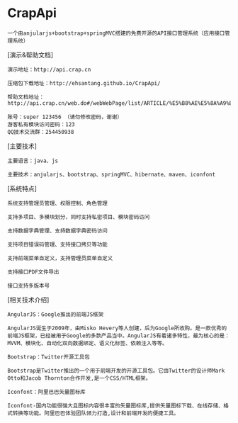 # CrapApi
    一个由anjularjs+bootstrap+springMVC搭建的免费开源的API接口管理系统（应用接口管理系统）

[演示&帮助文档]
```
演示地址：http://api.crap.cn

压缩包下载地址：http://ehsantang.github.io/CrapApi/

帮助文档地址：http://api.crap.cn/web.do#/webWebPage/list/ARTICLE/%E5%B8%AE%E5%8A%A9%E6%96%87%E6%A1%A3

账号：super 123456 （请勿修改密码，谢谢）
游客私有模块访问密码：123
QQ技术交流群：254450938
```

[主要技术]
```
主要语言：java、js

主要技术：anjularjs、bootstrap、springMVC、hibernate、maven、iconfont
```

[系统特点]
```
系统支持管理员管理、权限控制、角色管理

支持多项目、多模块划分，同时支持私密项目、模块密码访问

支持数据字典管理、支持数据字典密码访问

支持项目错误码管理、支持接口拷贝等功能

支持前端菜单自定义，支持管理员菜单自定义

支持接口PDF文件导出

接口支持多版本号
```


[相关技术介绍]
```
AngularJS：Google推出的前端JS框架

AngularJS诞生于2009年，由Misko Hevery等人创建，后为Google所收购。是一款优秀的前端JS框架，已经被用于Google的多款产品当中。AngularJS有着诸多特性，最为核心的是：MVVM、模块化、自动化双向数据绑定、语义化标签、依赖注入等等。
```
```
Bootstrap：Twitter开源工具包

Bootstrap是Twitter推出的一个用于前端开发的开源工具包。它由Twitter的设计师Mark Otto和Jacob Thornton合作开发,是一个CSS/HTML框架。
```
```
Iconfont：阿里巴巴矢量图标库

Iconfont-国内功能很强大且图标内容很丰富的矢量图标库,提供矢量图标下载、在线存储、格式转换等功能。阿里巴巴体验团队倾力打造,设计和前端开发的便捷工具。
```








